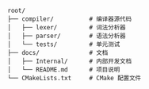 <!-- 项目结构 -->

```plaintext showLineNumbers
root/
├── compiler/          # 编译器源代码
│   ├── lexer/         # 词法分析器
│   ├── parser/        # 语法分析器
│   └── tests/         # 单元测试
├── docs/              # 文档
│   ├── Internal/      # 内部开发文档
│   └── README.md      # 项目说明
└── CMakeLists.txt     # CMake 配置文件
```
